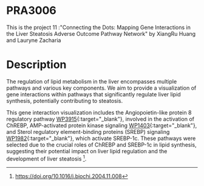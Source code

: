 # PRA3006
This is the project 11 :"Connecting the Dots: Mapping Gene Interactions in the Liver Steatosis Adverse Outcome Pathway Network" by XiangRu Huang and Lauryne Zacharia

# Description
The regulation of lipid metabolism in the liver encompasses multiple pathways and various key components. We aim to provide a visualization of gene interactions within pathways that significantly regulate liver lipid synthesis, potentially contributing to steatosis.

This gene interaction visualization includes the Angiopoietin-like protein 8 regulatory pathway [WP3915](https://www.wikipathways.org/pathways/WP3915.html){:target="_blank"}, involved in the activation of ChREBP, AMP-activated protein kinase signaling [WP1403](https://www.wikipathways.org/pathways/WP1403.html){:target="_blank"}, and Sterol regulatory element-binding proteins (SREBP) signaling [WP1982](https://www.wikipathways.org/pathways/WP1982.html){:target="_blank"}, which activate SREBP-1c. These pathways were selected due to the crucial roles of ChREBP and SREBP-1c in lipid synthesis, suggesting their potential impact on liver lipid regulation and the development of liver steatosis [^1].

[^1]: https://doi.org/10.1016/j.biochi.2004.11.008
